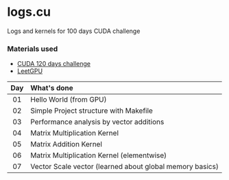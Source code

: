 # logs.cu
Logs and kernels for 100 days CUDA challenge

### Materials used
- [CUDA 120 days challenge](https://github.com/AdepojuJeremy/Cuda-120-Days-Challenge/tree/main)
- [LeetGPU](https://leetgpu.com/challenges)

|Day | What's done |
|:------: |:------|
|01 | Hello World (from GPU) |
|02 | Simple Project structure with Makefile |
|03 | Performance analysis by vector additions |
|04 | Matrix Multiplication Kernel |
|05 | Matrix Addition Kernel |
|06 | Matrix Multiplication Kernel (elementwise) |
|07 | Vector Scale vector (learned about global memory basics) |
